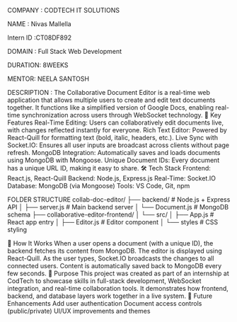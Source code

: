 COMPANY : CODTECH IT SOLUTIONS

NAME : Nivas Mallella

Intern ID :CT08DF892

DOMAIN : Full Stack Web Development

DURATION: 8WEEKS

MENTOR: NEELA SANTOSH

DESCRIPTION : The Collaborative Document Editor is a real-time web application that allows multiple users to create and edit text documents together. 
It functions like a simplified version of Google Docs, enabling real-time synchronization across users through WebSocket technology.
🔧 Key Features
Real-Time Editing: Users can collaboratively edit documents live, with changes reflected instantly for everyone.
Rich Text Editor: Powered by React-Quill for formatting text (bold, italic, headers, etc.).
Live Sync with Socket.IO: Ensures all user inputs are broadcast across clients without page refresh.
MongoDB Integration: Automatically saves and loads documents using MongoDB with Mongoose.
Unique Document IDs: Every document has a unique URL ID, making it easy to share.
🛠 Tech Stack
Frontend: React.js, React-Quill
Backend: Node.js, Express.js
Real-Time: Socket.IO
Database: MongoDB (via Mongoose)
Tools: VS Code, Git, npm

FOLDER STRUCTURE
collab-doc-editor/
├── backend/                # Node.js + Express API
│   ├── server.js           # Main backend server
│   └── Document.js         # MongoDB schema
├── collaborative-editor-frontend/
│   └── src/
│       ├── App.js          # React app entry
│       ├── Editor.js       # Editor component
│       └── styles          # CSS styling

🔄 How It Works
When a user opens a document (with a unique ID), the backend fetches its content from MongoDB.
The editor is displayed using React-Quill.
As the user types, Socket.IO broadcasts the changes to all connected users.
Content is automatically saved back to MongoDB every few seconds.
📍 Purpose
This project was created as part of an internship at CodTech to showcase skills in full-stack development, WebSocket integration, and real-time collaboration tools. It demonstrates how frontend, backend, and database layers work together in a live system.
🌱 Future Enhancements
Add user authentication
Document access controls (public/private)
UI/UX improvements and themes
